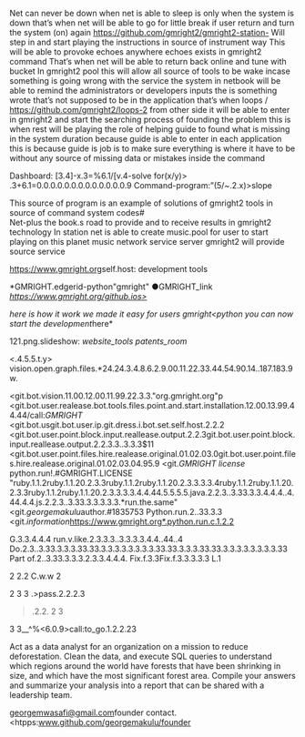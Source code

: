 
Net can never be down when net is able to sleep is only when the system is down that’s when net will be able to go for little break if user return and turn the system (on) again  https://github.com/gmright2/gmright2-station- Will step in and start playing the instructions in source of instrument way 
This will be able to provoke echoes anywhere echoes exists in gmright2 command That’s when net will be able to return back online and tune with bucket In gmright2 pool this will allow all source of tools to be wake  incase something is going wrong with the service the system in netbook will be able to remind the administrators or developers inputs the is something wrote that’s not supposed to be in the application  that’s when loops /   https://github.com/gmright2/loops-2 from other side it will be able to enter in gmright2 and start the searching process of founding the problem  this is when rest will be playing the role of helping guide to found what is missing in the system duration because guide is able to enter in each application this is because guide is job is to make sure everything is where it have to be without any source of missing data or mistakes inside the command 

Dashboard:
[3.4]-x.3=%6.1/[v.4-solve for(x/y)> .3+6.1=0.0.0.0.0.0.0.0.0.0.0.0.0.9
Command-program:”(5/~.2.x)>slope 

This source of program is an example of solutions of gmright2 tools in source of command system codes#  
Net-plus the book.s road to provide and to receive results in gmright2 technology 
In station net is able to create music.pool for user to start playing on this planet music network service server gmright2 will provide source service 

<https://www.gmright.org>self.host: development tools




*GMRIGHT.edgerid-python"gmright"
●GMRIGHT_link *https://www.gmright.org/github.ios>*

*here is how it work we made it easy for users *gmright*<python you can now start the development*here*


121.png.slideshow: *website_tools* *patents_room*

<.4.5.5.t.y> vision.open.graph.files.*24.24.3.4.8.6.2.9.00.11.22.33.44.54.90.14..187.183.9w.


<git.bot.vision.11.00.12.00.11.99.22.3.3."org.gmright.org"p
<git.bot.user.realease.bot.tools.files.point.and.start.installation.12.00.13.99.44.44/call:*GMRIGHT*
<git.bot.usgit.bot.user.ip.git.dress.i.bot.set.self.host.2.2.2
<git.bot.user.point.block.input.reallease.output.2.2.3git.bot.user.point.block.input.reallease.output.2.2.3.3..3.3.3$11
<git.bot.user.point.files.hire.realease.original.01.02.03.0git.bot.user.point.files.hire.realease.original.01.02.03.04.95.9
<git.*GMRIGHT license* python.run!.#GMRIGHT.LICENSE "ruby.1.1.2ruby.1.1.20.2.3.3ruby.1.1.2ruby.1.1.20.2.3.3.3.3.4ruby.1.1.2ruby.1.1.20.2.3.3ruby.1.1.2ruby.1.1.20.2.3.3.3.3.4.4.44.5.5.5.5.java.2.2.3..3.33.3.3.4.4.4..4.44.4.4.js.2.2.3..3.33.3.3.3.3.3.*run.the.same"
<git.*georgemakulu*author.#1835753 Python.run.2..33.3.3
<git.*information*https://www.gmright.org*.python.run.c.1.2.2



















G.3.3.4.4.4 run.v.like.2.3.3.3..3.3.3.3.4.4..44..4
Do.2.3..3.33.3.3.3.33.33.3.3.3.3.3.3.3.3.33.33.3.3.3.33.33.3.3.3.3.3.3.3.3.33
Part of.2..3.33.3.3.3.2.3.3.4.4.4.
Fix.f.3.3Fix.f.3.3.3.3.3
L.1

2
2.2
C.w.w
2

2
3
3
.>pass.2.2.2.3

>.2.2.
2
3

3
3__^%<6.0.9>call:to_go.1.2.2.23


Act as a data analyst for an organization on a mission to reduce deforestation. Clean the data, and execute SQL queries to understand which regions around the world have forests that have been shrinking in size, and which have the most significant forest area. Compile your answers and summarize your analysis into a report that can be shared with a leadership team.

<georgemwasafi@gmail.com>founder contact.
<htpps:www.github.com/georgemakulu/founder

